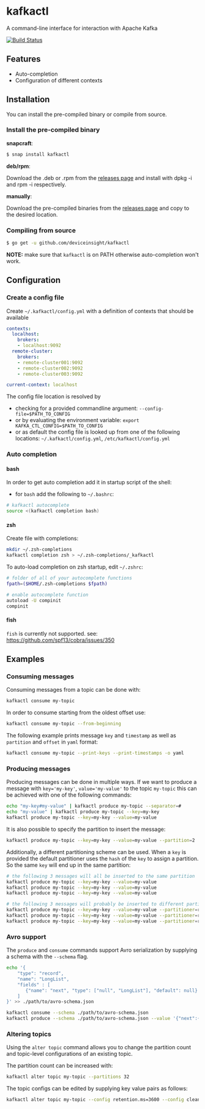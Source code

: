 
# kafkactl

A command-line interface for interaction with Apache Kafka

[![Build Status](https://travis-ci.com/deviceinsight/kafkactl.svg?branch=master)](
  https://travis-ci.com/deviceinsight/kafkactl)

## Features

- Auto-completion
- Configuration of different contexts

## Installation

You can install the pre-compiled binary or compile from source.

### Install the pre-compiled binary

**snapcraft**:

```bash
$ snap install kafkactl
```

**deb/rpm**:

Download the .deb or .rpm from the [releases page](https://github.com/deviceinsight/kafkactl/releases) and install with dpkg -i and rpm -i respectively.

**manually**:

Download the pre-compiled binaries from the [releases page](https://github.com/deviceinsight/kafkactl/releases) and copy to the desired location.

### Compiling from source

```bash
$ go get -u github.com/deviceinsight/kafkactl
```

**NOTE:** make sure that `kafkactl` is on PATH otherwise auto-completion won't work.

## Configuration

### Create a config file

Create `~/.kafkactl/config.yml` with a definition of contexts that should be available

```yaml
contexts:
  localhost:
    brokers:
    - localhost:9092
  remote-cluster:
    brokers:
    - remote-cluster001:9092
    - remote-cluster002:9092
    - remote-cluster003:9092

current-context: localhost
```

The config file location is resolved by
 - checking for a provided commandline argument: `--config-file=$PATH_TO_CONFIG`
 - or by evaluating the environment variable: `export KAFKA_CTL_CONFIG=$PATH_TO_CONFIG`
 - or as default the config file is looked up from one of the following locations: `~/.kafkactl/config.yml`, `/etc/kafkactl/config.yml`


### Auto completion

#### bash

In order to get auto completion add it in startup script of the shell:

- for `bash` add the following to `~/.bashrc`:
```bash
# kafkactl autocomplete
source <(kafkactl completion bash)
```

#### zsh

Create file with completions:

```bash
mkdir ~/.zsh-completions
kafkactl completion zsh > ~/.zsh-completions/_kafkactl
```

To auto-load completion on zsh startup, edit `~/.zshrc`:
```bash
# folder of all of your autocomplete functions
fpath=($HOME/.zsh-completions $fpath)

# enable autocomplete function
autoload -U compinit
compinit
```

#### fish
`fish` is currently not supported. see: https://github.com/spf13/cobra/issues/350

## Examples

### Consuming messages

Consuming messages from a topic can be done with:
```bash
kafkactl consume my-topic
```

In order to consume starting from the oldest offset use:
```bash
kafkactl consume my-topic --from-beginning
```

The following example prints message `key` and `timestamp` as well as `partition` and `offset` in `yaml` format:
```bash
kafkactl consume my-topic --print-keys --print-timestamps -o yaml
```

### Producing messages

Producing messages can be done in multiple ways. If we want to produce a message with `key='my-key'`,
`value='my-value'` to the topic `my-topic` this can be achieved with one of the following commands:

```bash
echo "my-key#my-value" | kafkactl produce my-topic --separator=#
echo "my-value" | kafkactl produce my-topic --key=my-key
kafkactl produce my-topic --key=my-key --value=my-value
```

It is also possible to specify the partition to insert the message:
```bash
kafkactl produce my-topic --key=my-key --value=my-value --partition=2
```

Additionally, a different partitioning scheme can be used. When a `key` is provided the default partitioner
uses the `hash` of the `key` to assign a partition. So the same `key` will end up in the same partition: 
```bash
# the following 3 messages will all be inserted to the same partition
kafkactl produce my-topic --key=my-key --value=my-value
kafkactl produce my-topic --key=my-key --value=my-value
kafkactl produce my-topic --key=my-key --value=my-value

# the following 3 messages will probably be inserted to different partitions
kafkactl produce my-topic --key=my-key --value=my-value --partitioner=random
kafkactl produce my-topic --key=my-key --value=my-value --partitioner=random
kafkactl produce my-topic --key=my-key --value=my-value --partitioner=random
```

### Avro support

The `produce` and `consume` commands support Avro serialization by supplying a schema with the `--schema` flag.

```bash
echo '{
    "type": "record",
    "name": "LongList",
    "fields" : [
       {"name": "next", "type": ["null", "LongList"], "default": null}
    ]
}' >> ./path/to/avro-schema.json

kafkactl consume --schema ./path/to/avro-schema.json
kafkactl produce --schema ./path/to/avro-schema.json --value '{"next":{"LongList":{}}}'
```

### Altering topics

Using the `alter topic` command allows you to change the partition count and topic-level configurations of an existing topic.

The partition count can be increased with:
```bash
kafkactl alter topic my-topic --partitions 32
```

The topic configs can be edited by supplying key value pairs as follows:
```bash
kafkactl alter topic my-topic --config retention.ms=3600 --config cleanup.policy=compact
```
